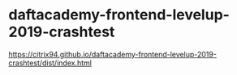 # daftacademy-frontend-levelup-2019-crashtest

https://citrix94.github.io/daftacademy-frontend-levelup-2019-crashtest/dist/index.html
